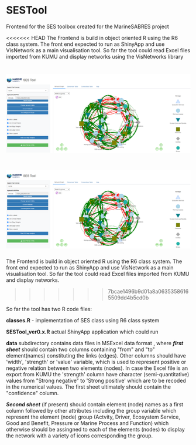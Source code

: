 # SESTool

Frontend for the SES toolbox created for the MarineSABRES project

<<<<<<< HEAD
The Frontend is build in object oriented R using the R6 class system. The front end expected to run as ShinyApp and use VisNetwork as a main visualisation tool. So far the tool could read Excel files imported from KUMU and display networks using the VisNetworks library

![![](images/clipboard-1675788375.png)](images/clipboard-1675788375.png)
=======
# ![](images/clipboard-1675788375.png)

The Frontend is build in object oriented R using the R6 class system. The front end expected to run as ShinyApp and use VisNetwork as a main visualisation tool. So far the tool could read Excel files imported from KUMU and display networks.
>>>>>>> 7bcae1496b9d01a8a06353586165509dd4b5cd0b

So far the tool has two R code files:

**classes.R** - implementation of SES class using R6 class system

**SESTool_ver0.x.R** actual ShinyApp application which could run

**data** subdirectory contains data files in MSExcel data format , where ***first sheet*** should contain two columns containing "from" and "to" element(names) constituting the links (edges). Other columns should have 'width', 'strength' or 'value' variable, which is used to represent positive or negative relation between two elements (nodes). In case the Excel file is an export from KUMU the 'strength' column have character (semi-quantitative) values from "Strong negative" to 'Strong positive' which are to be recoded in the numerical values. The first sheet ultimately should contain the "confidence" column.

***Second sheet*** (if present) should contain element (node) names as a first column followed by other attributes including the group variable which represent the element (node) group (Actvity, Driver, Ecosystem Service, Good and Benefit, Pressure or Marine Process and Function) which otherwise should be assingned to each of the elements (nodes) to display the network with a variety of icons corresponding the group.
